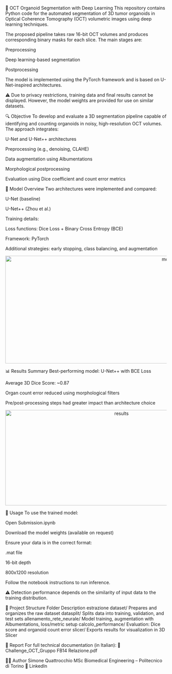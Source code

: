 🧬 OCT Organoid Segmentation with Deep Learning
This repository contains Python code for the automated segmentation of 3D tumor organoids in Optical Coherence Tomography (OCT) volumetric images using deep learning techniques.

The proposed pipeline takes raw 16-bit OCT volumes and produces corresponding binary masks for each slice. The main stages are:

Preprocessing

Deep learning-based segmentation

Postprocessing

The model is implemented using the PyTorch framework and is based on U-Net-inspired architectures.

⚠️ Due to privacy restrictions, training data and final results cannot be displayed. However, the model weights are provided for use on similar datasets.

🔍 Objective
To develop and evaluate a 3D segmentation pipeline capable of identifying and counting organoids in noisy, high-resolution OCT volumes. The approach integrates:

U-Net and U-Net++ architectures

Preprocessing (e.g., denoising, CLAHE)

Data augmentation using Albumentations

Morphological postprocessing

Evaluation using Dice coefficient and count error metrics

🧠 Model Overview
Two architectures were implemented and compared:

U-Net (baseline)

U-Net++ (Zhou et al.)

Training details:

Loss functions: Dice Loss + Binary Cross Entropy (BCE)

Framework: PyTorch

Additional strategies: early stopping, class balancing, and augmentation

<p align="center"> <img width="1003" height="335" alt="model" src="https://github.com/user-attachments/assets/4d03c847-1130-4644-a1e6-5e81706f131f" /> </p>
📊 Results Summary
Best-performing model: U-Net++ with BCE Loss

Average 3D Dice Score: ~0.87

Organ count error reduced using morphological filters

Pre/post-processing steps had greater impact than architecture choice

<p align="center"> <img width="710" height="297" alt="results" src="https://github.com/user-attachments/assets/aa22fdc0-7fb6-42c5-a61a-c3c156dbc84d" /> </p>
🚀 Usage
To use the trained model:

Open Submission.ipynb

Download the model weights (available on request)

Ensure your data is in the correct format:

.mat file

16-bit depth

800x1200 resolution

Follow the notebook instructions to run inference.

⚠️ Detection performance depends on the similarity of input data to the training distribution.

📁 Project Structure
Folder	Description
estrazione dataset/	Prepares and organizes the raw dataset
datasplit/	Splits data into training, validation, and test sets
allenamento_rete_neurale/	Model training, augmentation with Albumentations, loss/metric setup
calcolo_performance/	Evaluation: Dice score and organoid count error
slicer/	Exports results for visualization in 3D Slicer

📘 Report
For full technical documentation (in Italian):
📄 Challenge_OCT_Gruppo FB14 Relazione.pdf

👨‍💻 Author
Simone Quattrocchio
MSc Biomedical Engineering – Politecnico di Torino
🔗 LinkedIn
